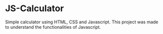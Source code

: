 # JS-Calculator
Simple calculator using HTML, CSS and Javascript.
This project was made to understand the functionalities of Javascript.
